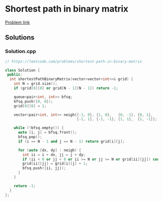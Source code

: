 # Shortest path in binary matrix

[Problem link](https://leetcode.com/problems/shortest-path-in-binary-matrix)

## Solutions


### Solution.cpp
```cpp
// https://leetcode.com/problems/shortest-path-in-binary-matrix

class Solution {
 public:
  int shortestPathBinaryMatrix(vector<vector<int>>& grid) {
    int N = grid.size();
    if (grid[0][0] or grid[N - 1][N - 1]) return -1;

    queue<pair<int, int>> bfsq;
    bfsq.push({0, 0});
    grid[0][0] = 1;

    vector<pair<int, int>> neigh{{-1, 0}, {1, 0},   {0, -1}, {0, 1},
                                 {-1, 1}, {-1, -1}, {1, 1},  {1, -1}};

    while (!bfsq.empty()) {
      auto [i, j] = bfsq.front();
      bfsq.pop();
      if (i == N - 1 and j == N - 1) return grid[i][j];

      for (auto [dx, dy] : neigh) {
        int ii = i + dx, jj = j + dy;
        if (ii < 0 or jj < 0 or ii >= N or jj >= N or grid[ii][jj]) continue;
        grid[ii][jj] = grid[i][j] + 1;
        bfsq.push({ii, jj});
      }
    }

    return -1;
  }
};
```
